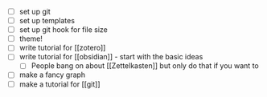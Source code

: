 
- [ ] set up git
- [ ] set up templates
- [ ] set up git hook for file size
- [ ] theme!
- [ ] write tutorial for [[zotero]]
- [ ] write tutorial for [[obsidian]] - start with the basic ideas
	- [ ] People bang on about [[Zettelkasten]] but only do that if you want to
- [ ] make a fancy graph
- [ ] make a tutorial for [[git]]
